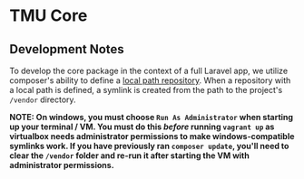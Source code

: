 # TMU Core

## Development Notes

To develop the core package in the context of a full Laravel app, we utilize 
composer's ability to define a [local path repository](https://getcomposer.org/doc/05-repositories.md#path). When a repository with a local path is defined, a 
symlink is created from the path to the project's `/vendor` directory.

**NOTE: On windows, you must choose `Run As Administrator` when starting up your terminal / VM. You must do this _before_ running `vagrant up` as virtualbox needs administrator permissions to make windows-compatible symlinks work. If you have previously ran `composer update`, you'll need to clear the `/vendor` folder and re-run it after starting the VM with administrator permissions.**